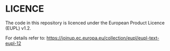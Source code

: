 # LICENCE

The code in this repository is licenced under the European Product Licence (EUPL) v1.2.

For details refer to: https://joinup.ec.europa.eu/collection/eupl/eupl-text-eupl-12